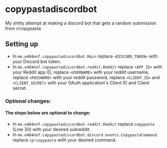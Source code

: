 # copypastadiscordbot
My shitty attempt at making a discord bot that gets a random submission from r/copypasta

## Setting up
- In `me.e404nnf.copypastadiscordbot.Main` replace `<DISCORD_TOKEN>` with your Discord bot token.
- In `me.e404nnf.copypastadiscordbot.reddit.Reddit` replace `<APP_ID>` with your Reddit app ID, replace `<USERNAME>` with your reddit username, replace `<PASSWORD>` with your reddit password, replace `<CLIENT_ID>` and `<CLIENT_SECRET>` with your OAuth application's Client ID and Client secret.
### Optional changes:
#### The steps below are optional to change:
- In `me.e404nnf.copypastadiscordbot.reddit.Reddit` replace `copypasta` (Line 30) with your desired subreddit.
- In `me.e404nnf.copypastadiscordbot.discord.events.CopypastaCommand` replace `cp!copypasta` with your desired command.
